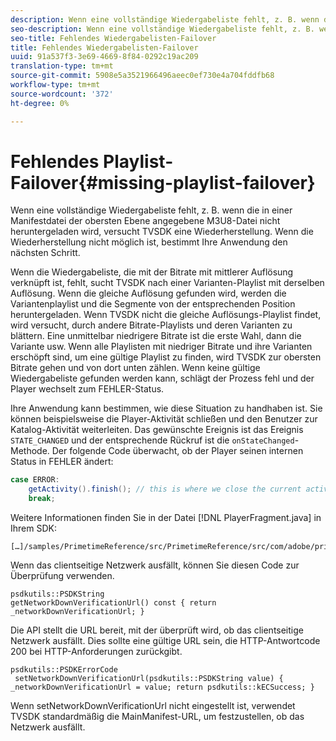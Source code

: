 ```yaml
---
description: Wenn eine vollständige Wiedergabeliste fehlt, z. B. wenn die in einer Manifestdatei der obersten Ebene angegebene M3U8-Datei nicht heruntergeladen wird, versucht TVSDK eine Wiederherstellung. Wenn die Wiederherstellung nicht möglich ist, bestimmt Ihre Anwendung den nächsten Schritt.
seo-description: Wenn eine vollständige Wiedergabeliste fehlt, z. B. wenn die in einer Manifestdatei der obersten Ebene angegebene M3U8-Datei nicht heruntergeladen wird, versucht TVSDK eine Wiederherstellung. Wenn die Wiederherstellung nicht möglich ist, bestimmt Ihre Anwendung den nächsten Schritt.
seo-title: Fehlendes Wiedergabelisten-Failover
title: Fehlendes Wiedergabelisten-Failover
uuid: 91a537f3-3e69-4669-8f84-0292c19ac209
translation-type: tm+mt
source-git-commit: 5908e5a3521966496aeec0ef730e4a704fddfb68
workflow-type: tm+mt
source-wordcount: '372'
ht-degree: 0%

---
```



# Fehlendes Playlist-Failover{#missing-playlist-failover}

Wenn eine vollständige Wiedergabeliste fehlt, z. B. wenn die in einer Manifestdatei der obersten Ebene angegebene M3U8-Datei nicht heruntergeladen wird, versucht TVSDK eine Wiederherstellung. Wenn die Wiederherstellung nicht möglich ist, bestimmt Ihre Anwendung den nächsten Schritt.

Wenn die Wiedergabeliste, die mit der Bitrate mit mittlerer Auflösung verknüpft ist, fehlt, sucht TVSDK nach einer Varianten-Playlist mit derselben Auflösung. Wenn die gleiche Auflösung gefunden wird, werden die Variantenplaylist und die Segmente von der entsprechenden Position heruntergeladen. Wenn TVSDK nicht die gleiche Auflösungs-Playlist findet, wird versucht, durch andere Bitrate-Playlists und deren Varianten zu blättern. Eine unmittelbar niedrigere Bitrate ist die erste Wahl, dann die Variante usw. Wenn alle Playlisten mit niedriger Bitrate und ihre Varianten erschöpft sind, um eine gültige Playlist zu finden, wird TVSDK zur obersten Bitrate gehen und von dort unten zählen. Wenn keine gültige Wiedergabeliste gefunden werden kann, schlägt der Prozess fehl und der Player wechselt zum FEHLER-Status.

Ihre Anwendung kann bestimmen, wie diese Situation zu handhaben ist. Sie können beispielsweise die Player-Aktivität schließen und den Benutzer zur Katalog-Aktivität weiterleiten. Das gewünschte Ereignis ist das Ereignis `STATE_CHANGED` und der entsprechende Rückruf ist die `onStateChanged`-Methode. Der folgende Code überwacht, ob der Player seinen internen Status in FEHLER ändert:

```java
case ERROR: 
    getActivity().finish(); // this is where we close the current activity (the Player activity) 
    break;
```

Weitere Informationen finden Sie in der Datei [!DNL PlayerFragment.java] in Ihrem SDK:

```
[…]/samples/PrimetimeReference/src/PrimetimeReference/src/com/adobe/primetime/reference/ui/player/
```

Wenn das clientseitige Netzwerk ausfällt, können Sie diesen Code zur Überprüfung verwenden.

```
psdkutils::PSDKString 
getNetworkDownVerificationUrl() const { return 
_networkDownVerificationUrl; }
```

Die API stellt die URL bereit, mit der überprüft wird, ob das clientseitige Netzwerk ausfällt. Dies sollte eine gültige URL sein, die HTTP-Antwortcode 200 bei HTTP-Anforderungen zurückgibt.

```
psdkutils::PSDKErrorCode 
 setNetworkDownVerificationUrl(psdkutils::PSDKString value) {  
_networkDownVerificationUrl = value; return psdkutils::kECSuccess; }
```

Wenn setNetworkDownVerificationUrl nicht eingestellt ist, verwendet TVSDK standardmäßig die MainManifest-URL, um festzustellen, ob das Netzwerk ausfällt.
